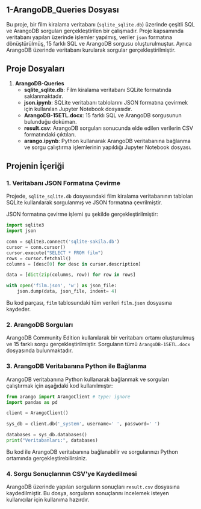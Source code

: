 
## 1-ArangoDB_Queries Dosyası

Bu proje, bir film kiralama veritabanı (`sqlite_sqlite.db`) üzerinde çeşitli SQL ve ArangoDB sorguları gerçekleştirilen bir çalışmadır. Proje kapsamında veritabanı yapıları üzerinde işlemler yapılmış, veriler `json` formatına dönüştürülmüş, 15 farklı SQL ve ArangoDB sorgusu oluşturulmuştur. Ayrıca ArangoDB üzerinde veritabanı kurularak sorgular gerçekleştirilmiştir.

## Proje Dosyaları

1. **ArangoDB-Queries**
    - **sqlite_sqlite.db**: Film kiralama veritabanı SQLite formatında saklanmaktadır.
    - **json.ipynb**: SQLite veritabanı tablolarını JSON formatına çevirmek için kullanılan Jupyter Notebook dosyasıdır.
    - **ArangoDB-15ETL.docx**: 15 farklı SQL ve ArangoDB sorgusunun bulunduğu doküman.
    - **result.csv**: ArangoDB sorguları sonucunda elde edilen verilerin CSV formatındaki çıktıları.
    - **arango.ipynb**: Python kullanarak ArangoDB veritabanına bağlanma ve sorgu çalıştırma işlemlerinin yapıldığı Jupyter Notebook dosyası.

## Projenin İçeriği

### 1. Veritabanı JSON Formatına Çevirme
Projede, `sqlite_sqlite.db` dosyasındaki film kiralama veritabanının tabloları SQLite kullanılarak sorgulanmış ve JSON formatına çevrilmiştir.

JSON formatına çevirme işlemi şu şekilde gerçekleştirilmiştir:

```python
import sqlite3
import json

conn = sqlite3.connect('sqlite-sakila.db')
cursor = conn.cursor()
cursor.execute("SELECT * FROM film")
rows = cursor.fetchall()
columns = [desc[0] for desc in cursor.description]

data = [dict(zip(columns, row)) for row in rows]

with open('film.json', 'w') as json_file:
    json.dump(data, json_file, indent= 4)
```

Bu kod parçası, `film` tablosundaki tüm verileri `film.json` dosyasına kaydeder.

### 2. ArangoDB Sorguları
ArangoDB Community Edition kullanılarak bir veritabanı ortamı oluşturulmuş ve 15 farklı sorgu gerçekleştirilmiştir. Sorguların tümü `ArangoDB-15ETL.docx` dosyasında bulunmaktadır.

### 3. ArangoDB Veritabanına Python ile Bağlanma
ArangoDB veritabanına Python kullanarak bağlanmak ve sorguları çalıştırmak için aşağıdaki kod kullanılmıştır:

```python
from arango import ArangoClient # type: ignore
import pandas as pd

client = ArangoClient()

sys_db = client.db('_system', username=' ', password=' ')

databases = sys_db.databases()
print("Veritabanları:", databases)
```

Bu kod ile ArangoDB veritabanına bağlanabilir ve sorgularınızı Python ortamında gerçekleştirebilirsiniz.

### 4. Sorgu Sonuçlarının CSV'ye Kaydedilmesi
ArangoDB üzerinde yapılan sorguların sonuçları `result.csv` dosyasına kaydedilmiştir. Bu dosya, sorguların sonuçlarını incelemek isteyen kullanıcılar için kullanıma hazırdır.
